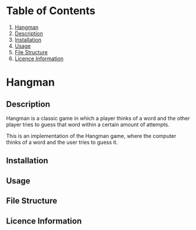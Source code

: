 # Table of Contents
1. [Hangman](#hangman)
2. [Description](#description)
3. [Installation](#installation)
4. [Usage](#usage)
5. [File Structure](#file-structure)
6. [Licence Information](#licence-information)

# Hangman

## Description
Hangman is a classic game in which a player thinks of a word and the other player tries to guess that word within a certain amount of attempts.

This is an implementation of the Hangman game, where the computer thinks of a word and the user tries to guess it. 

## Installation

## Usage

## File Structure

## Licence Information
